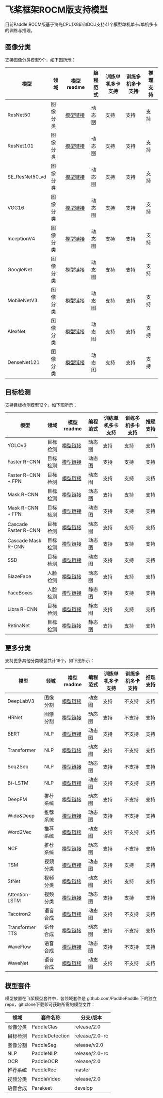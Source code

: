 
# 飞桨框架ROCM版支持模型

目前Paddle ROCM版基于海光CPU(X86)和DCU支持41个模型单机单卡/单机多卡的训练与推理。

## 图像分类

支持图像分类模型9个，如下图所示：

| 模型               | 领域     | 模型readme                                                   | 编程范式      |  训练单机多卡支持  | 训练多机多卡支持  | 推理支持 |
| ----------------- | -------- | ------------------------------------------------------------ | ------------- | -------------- | -------------- | -------------- |
| ResNet50  | 图像分类 | [模型链接](https://github.com/PaddlePaddle/PaddleClas/blob/release/2.0/docs/zh_CN/models/ResNet_and_vd.md) |  动态图  | 支持 | 支持 | 支持 |
| ResNet101  | 图像分类 | [模型链接](https://github.com/PaddlePaddle/PaddleClas/blob/release/2.0/docs/zh_CN/models/ResNet_and_vd.md) |  动态图  | 支持 | 支持 | 支持 |
| SE_ResNet50_vd  | 图像分类 | [模型链接](https://github.com/PaddlePaddle/PaddleClas/blob/release/2.0/docs/zh_CN/models/SEResNext_and_Res2Net.md) |  动态图  | 支持 | 支持 | 支持 |
| VGG16 | 图像分类 | [模型链接](https://github.com/PaddlePaddle/PaddleClas/blob/release/2.0/docs/zh_CN/models/Others.md) |  动态图  | 支持 | 支持 | 支持 |
| InceptionV4 | 图像分类 | [模型链接](https://github.com/PaddlePaddle/PaddleClas/blob/release/2.0/docs/zh_CN/models/Inception.md) |  动态图  | 支持 | 支持 | 支持 |
| GoogleNet | 图像分类 | [模型链接](https://github.com/PaddlePaddle/PaddleClas/blob/release/2.0/docs/zh_CN/models/Inception.md) |  动态图  | 支持 | 支持 | 支持 |
| MobileNetV3 | 图像分类 | [模型链接](https://github.com/PaddlePaddle/PaddleClas/blob/release/2.0/docs/zh_CN/models/Mobile.md) |  动态图  | 支持 | 支持 | 支持 |
| AlexNet | 图像分类 | [模型链接](https://github.com/PaddlePaddle/PaddleClas/blob/release/2.0/docs/zh_CN/models/Others.md) |  动态图  | 支持 | 支持 | 支持 |
| DenseNet121 | 图像分类 | [模型链接](https://github.com/PaddlePaddle/PaddleClas/blob/release/2.0/docs/zh_CN/models/DPN_DenseNet.md) |  动态图  | 支持 | 支持 | 支持 |


## 目标检测

支持目标检测模型12个，如下图所示：

| 模型               | 领域     | 模型readme                                                   | 编程范式      |  训练单机多卡支持  | 训练多机多卡支持  | 推理支持 |
| ----------------- | -------- | ------------------------------------------------------------ | ------------- | -------------- | -------------- | -------------- |
| YOLOv3  | 目标检测 | [模型链接](https://github.com/PaddlePaddle/PaddleDetection/blob/release/2.0-rc/dygraph/configs/yolov3/README.md) |  动态图  | 支持 | 支持 | 支持 |
| Faster R-CNN  | 目标检测 | [模型链接](https://github.com/PaddlePaddle/PaddleDetection/blob/release/2.0-rc/dygraph/configs/faster_rcnn/README.md) |  动态图  | 支持 | 支持 | 支持 |
| Faster R-CNN + FPN | 目标检测 | [模型链接](https://github.com/PaddlePaddle/PaddleDetection/blob/release/2.0-rc/dygraph/configs/faster_rcnn/README.md) |  动态图  | 支持 | 支持 | 支持 |
| Mask R-CNN  | 目标检测 | [模型链接](https://github.com/PaddlePaddle/PaddleDetection/blob/release/2.0-rc/dygraph/configs/mask_rcnn/README.md) |  动态图  | 支持 | 支持 | 支持 |
| Mask R-CNN + FPN  | 目标检测 | [模型链接](https://github.com/PaddlePaddle/PaddleDetection/blob/release/2.0-rc/dygraph/configs/mask_rcnn/README.md) |  动态图  | 支持 | 支持 | 支持 |
| Cascade Faster R-CNN | 目标检测 | [模型链接](https://github.com/PaddlePaddle/PaddleDetection/blob/release/2.0-rc/dygraph/configs/cascade_rcnn/README.md) |  动态图  | 支持 | 支持 | 支持 |
| Cascade Mask R-CNN | 目标检测 | [模型链接](https://github.com/PaddlePaddle/PaddleDetection/blob/release/2.0-rc/dygraph/configs/cascade_rcnn/README.md) |  动态图  | 支持 | 支持 | 支持 |
| SSD | 目标检测 | [模型链接](https://github.com/PaddlePaddle/PaddleDetection/blob/release/2.0-rc/dygraph/configs/ssd/README.md) |  动态图  | 支持 | 支持 | 支持 |
| BlazeFace | 人脸检测 | [模型链接](https://github.com/PaddlePaddle/PaddleDetection/blob/release/2.0-rc/dygraph/configs/face_detection/README.md) |  动态图  | 支持 | 支持 | 支持 |
| FaceBoxes | 人脸检测 | [模型链接](https://github.com/PaddlePaddle/PaddleDetection/blob/release/2.0-rc/docs/featured_model/FACE_DETECTION.md) |  静态图  | 支持 | 支持 | 支持 |
| Libra R-CNN | 目标检测 | [模型链接](https://github.com/PaddlePaddle/PaddleDetection/blob/release/2.0-rc/configs/libra_rcnn/README_cn.md) |  静态图  | 支持 | 支持 | 支持 |
| RetinaNet | 目标检测 | [模型链接](https://github.com/PaddlePaddle/PaddleDetection/blob/release/2.0-rc/configs/retinanet_r50_fpn_1x.yml) |  静态图  | 支持 | 支持 | 支持 |


## 更多分类

支持更多其他分类模型共计18个，如下图所示：

| 模型               | 领域     | 模型readme                                                   | 编程范式      |  训练单机多卡支持  | 训练多机多卡支持  | 推理支持 |
| ----------------- | -------- | ------------------------------------------------------------ | ------------- | -------------- | -------------- | -------------- |
| DeepLabV3 | 图像分割 | [模型链接](hhttps://github.com/PaddlePaddle/PaddleSeg/blob/release/v2.0/configs/deeplabv3/README.md) |  动态图  | 支持 | 不支持 | 支持 |
| HRNet | 图像分割 | [模型链接](https://github.com/PaddlePaddle/PaddleSeg/blob/release/v2.0/configs/fcn/README.md) |  动态图  | 支持 | 不支持 | 支持 |
| BERT | NLP | [模型链接](https://github.com/PaddlePaddle/PaddleNLP/blob/release/2.0-rc/examples/language_model/bert/README.md) |  动态图  | 支持 | 不支持 | 支持 |
| Transformer | NLP | [模型链接](https://github.com/PaddlePaddle/PaddleNLP/blob/release/2.0-rc/examples/machine_translation/transformer/README.md) |  动态图  | 支持 | 不支持 | 支持 |
| Seq2Seq | NLP | [模型链接](https://github.com/PaddlePaddle/PaddleNLP/blob/release/2.0-rc/examples/machine_translation/seq2seq/README.md) |  动态图  | 支持 | 不支持 | 支持 |
| Bi-LSTM | NLP | [模型链接](https://github.com/PaddlePaddle/PaddleNLP/blob/develop/examples/text_classification/rnn/README.md) |  动态图  | 支持 | 不支持 | 支持 |
| DeepFM | 推荐系统 | [模型链接](https://github.com/PaddlePaddle/PaddleRec/blob/master/models/rank/deepfm/readme.md) |  动态图  | 支持 | 不支持 | 支持 |
| Wide&Deep | 推荐系统 | [模型链接](https://github.com/PaddlePaddle/PaddleRec/blob/master/models/rank/wide_deep/README.md) |  动态图  | 支持 | 不支持 | 支持 |
| Word2Vec | 推荐系统 | [模型链接](https://github.com/PaddlePaddle/PaddleRec/blob/master/models/recall/word2vec/README.md) |  动态图  | 支持 | 不支持 | 支持 |
| NCF | 推荐系统 | [模型链接](https://github.com/PaddlePaddle/PaddleRec/blob/master/models/recall/ncf/readme.md) |  动态图  | 支持 | 不支持 | 支持 |
| TSM | 视频分类 | [模型链接](https://github.com/PaddlePaddle/PaddleVideo/blob/release/2.0/docs/zh-CN/model_zoo/recognition/tsm.md) |  动态图  | 支持 | 支持 | 支持 |
| StNet | 视频分类 | [模型链接](https://github.com/PaddlePaddle/models/blob/develop/PaddleCV/video/models/stnet/README.md) |  动态图  | 支持 | 支持 | 支持 |
| Attention-LSTM | 视频分类| [模型链接](https://github.com/PaddlePaddle/PaddleVideo/blob/release/2.0/docs/zh-CN/model_zoo/recognition/attention_lstm.md) |  动态图  | 支持 | 支持 | 支持 |
| Tacotron2 | 语音合成 | [模型链接](https://github.com/PaddlePaddle/Parakeet/blob/release/v0.2/examples/tacotron2/README.md) |  动态图  | 支持 | 不支持 | 支持 |
| Transformer TTS | 语音合成 | [模型链接](https://github.com/PaddlePaddle/Parakeet/blob/release/v0.2/examples/transformer_tts/README.md) |  动态图  | 支持 | 不支持 | 支持 |
| WaveFlow | 语音合成 | [模型链接](https://github.com/PaddlePaddle/Parakeet/blob/release/v0.2/examples/waveflow/README.md) |  动态图  | 支持 | 不支持 | 支持 |
| WaveNet | 语音合成 | [模型链接](https://github.com/PaddlePaddle/Parakeet/blob/develop/examples/wavenet/README.md) |  动态图  | 支持 | 不支持 | 支持 |

## 模型套件

模型放置在飞桨模型套件中，各领域套件是 github.com/PaddlePaddle 下的独立repo，git clone下载即可获取所需的模型文件：

| 领域     | 套件名称        | 分支/版本        |
| -------- | --------------- | ---------------- |
| 图像分类 | PaddleClas      | release/2.0      |
| 目标检测 | PaddleDetection | release/2.0-rc   |
| 图像分割 | PaddleSeg       | release/v2.0     |
| NLP     | PaddleNLP       | release/2.0-rc   |
| OCR     | PaddleOCR       | release/2.0      |
| 推荐系统 | PaddleRec       | master           |
| 视频分类 | PaddleVideo     | release/2.0      |
| 语音合成 | Parakeet        | develop          |
